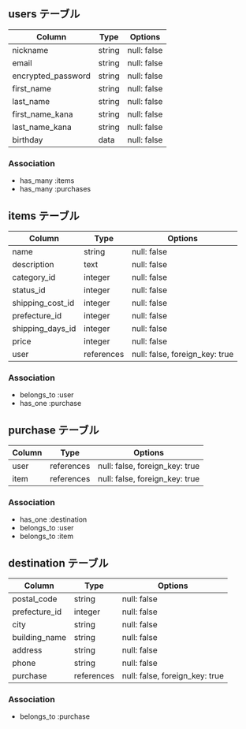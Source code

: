 ## users テーブル

| Column            | Type   | Options     |
| --------          | ------ | ----------- |
| nickname          | string | null: false |
| email              | string | null: false |
| encrypted_password | string | null: false |
| first_name         | string | null: false |
| last_name          | string | null: false |
| first_name_kana    | string | null: false |
| last_name_kana     | string | null: false |
| birthday           | data   | null: false |





### Association
- has_many :items
- has_many :purchases


## items テーブル

| Column      | Type            | Options     |
| --------    | ------          | ----------- |
| name        | string          | null: false |
| description | text            | null: false |
| category_id    | integer      | null: false |
| status_id    | integer        | null: false |
|shipping_cost_id| integer      | null: false |
|prefecture_id   | integer      | null: false |
|shipping_days_id| integer      | null: false |
|price        | integer          | null: false |
|user      | references      | null: false, foreign_key: true |

### Association
- belongs_to :user
- has_one :purchase



## purchase テーブル

| Column      | Type            | Options     |
| --------    | ------          | ----------- |
| user        | references      | null: false, foreign_key: true |
| item        | references     | null: false, foreign_key: true |

### Association
- has_one :destination
- belongs_to :user
- belongs_to :item


## destination テーブル

| Column       | Type            | Options     |
| --------     | ------          | ----------- |
| postal_code  | string          | null: false |
| prefecture_id   | integer      | null: false |
| city         | string          | null: false |
| building_name | string         | null: false |
| address      | string          | null: false |
| phone        | string         | null: false |
| purchase      | references      | null: false, foreign_key: true |

### Association
- belongs_to :purchase

